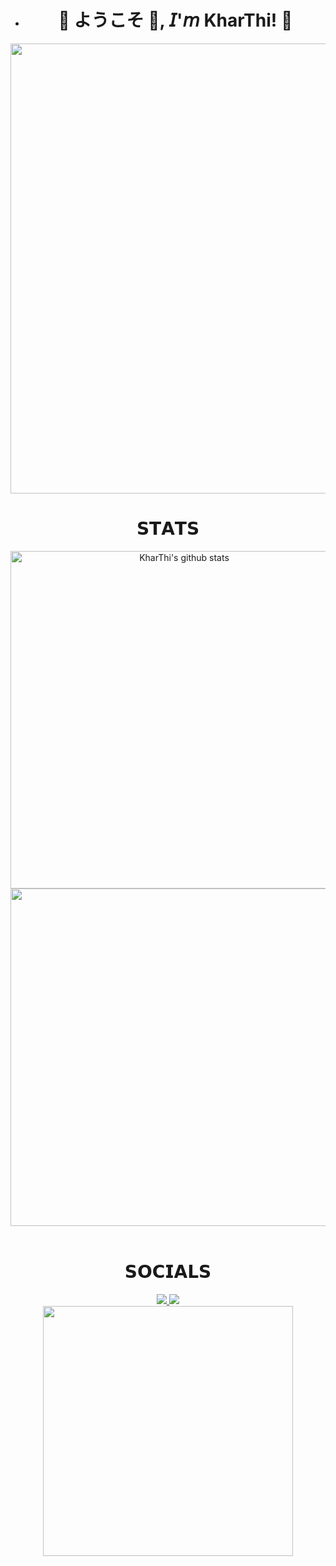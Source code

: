 
- <h1 align="center">💠 ようこそ 👋, 𝘐'𝘮 KharThi! 💠</h1>
<div align="center">
  <img width="720" height="auto" src=Add-ons/FSN.gif>
</div>
<h1 align="center">𝗦𝗧𝗔𝗧𝗦</h1>
<div align="center">
  <a href="https://github.com/KharThi/github-readme-stats"><img width="540" height="auto" src="https://github-readme-stats.vercel.app/api?username=KharThi&show_icons=true&include_all_commits=true&theme=github_dark&hide_border=true" alt="KharThi's github stats" class="left" /></a> 
</div>
<div align="center">
  <a href="https://github.com/KharThi/github-readme-stats"><img width="540" height="auto" src="https://github-readme-stats.vercel.app/api/top-langs/?username=KharThi&layout=compact&theme=github_dark&hide_border=true" class="center" /></a>
</div>

<br>

<h1 align="center">𝗦𝗢𝗖𝗜𝗔𝗟𝗦</h1>
<div align="center">
  <a href="mailto:khathi260100@gmail.com">
  <img src="https://img.shields.io/badge/Gmail-D14836?style=for-the-badge&logo=gmail&logoColor=white">
  </a>
  <a href="https://www.facebook.com/khathi.ly.94/">
  <img src="https://img.shields.io/badge/Facebook-1877F2?style=for-the-badge&logo=facebook&logoColor=white">
  <br>
  <img src=Add-ons/SAO_K.gif width="400" height="auto">
</div>
        

